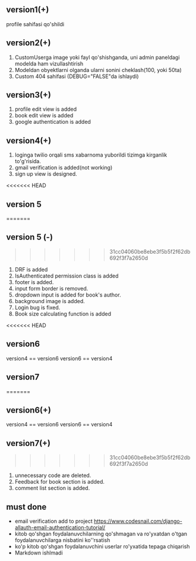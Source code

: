 ## version1(+)

profile sahifasi qo'shildi

## version2(+)

1. CustomUserga image yoki fayl qo'shishganda, uni admin paneldagi modelda ham vizullashtirish
2. Modeldan obyektlarni olganda ularni sonini cheklash(100, yoki 50ta)
3. Custom 404 sahifasi (DEBUG="FALSE"da ishlaydi)

## version3(+)

1. profile edit view is added
2. book edit view is added
3. google authentication is added

## version4(+)

1. loginga twilio orqali sms xabarnoma yuborildi tizimga kirganlik to'g'risida.
2. gmail verification is added(not working)
3. sign up view is designed.

<<<<<<< HEAD
## version 5

=======
## version 5 (-)
>>>>>>> 31cc04060be8ebe3f5b5f2f62db692f3f7a2650d
1. DRF is added
2. IsAuthenticated permission class is added
3. footer is added.
4. input form border is removed.
5. dropdown input is added for book's author.
6. background image is added.
7. Login bug is fixed.
8. Book size calculating function is added

<<<<<<< HEAD
## version6

version4 == version6
version6 == version4

## version7

=======
## version6(+)
version4 == version6
version6 == version4

## version7(+)
>>>>>>> 31cc04060be8ebe3f5b5f2f62db692f3f7a2650d
1. unnecessary code are deleted.
2. Feedback for book section is added.
3. comment list section is added.

## must done

- email verification add to project
  https://www.codesnail.com/django-allauth-email-authentication-tutorial/
- kitob qo'shgan foydalanuvchilarning qo'shmagan va ro'yxatdan o'tgan foydalanuvchilarga nisbatini ko''rsatish
- ko'p kitob qo'shgan foydalanuvchini userlar ro'yxatida tepaga chiqarish
- Markdown ishlmadi
